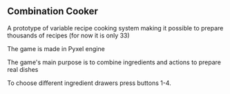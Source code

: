 ## Combination Cooker

A prototype of variable recipe cooking system making it possible to prepare thousands of recipes (for now it is only 33)

The game is made in Pyxel engine

The game's main purpose is to combine ingredients and actions to prepare real dishes

To choose different ingredient drawers press buttons 1-4.
